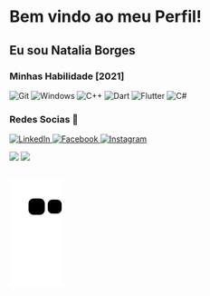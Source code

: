 <h1>Bem vindo ao meu Perfil!</h1>
<h2>Eu sou Natalia Borges </h2>

<h3>Minhas Habilidade [2021]</h3>
<p>
	<img alt="Git" src="https://img.shields.io/badge/-Git-F05032?style=for-the-badge&logo=git&logoColor=white" />
	<img alt="Windows" src="https://img.shields.io/badge/Windows-0078D6?style=for-the-badge&logo=windows&logoColor=white" /> 
	<img alt="C++" src="https://img.shields.io/badge/c++%20-%2300599C.svg?&style=for-the-badge&logo=c%2B%2B&ogoColor=white"/>
	<img alt="Dart" src="https://img.shields.io/badge/dart-%230175C2.svg?&style=for-the-badge&logo=dart&logoColor=white"/>
	<img alt="Flutter" src="https://img.shields.io/badge/Flutter%20-%2302569B.svg?&style=for-the-badge&logo=Flutter&logoColor=white" />
	<img alt="C#" src="https://img.shields.io/badge/c%23-%23239120.svg?style=for-the-badge&logo=c-sharp&logoColor=white" />
</p>
<div>
<h3>Redes Socias 🤳</h3>
<p>
	<a href="https://www.linkedin.com/in/nat%C3%A1lia-borges-a47a47181/" target="_blank">
	<img alt="LinkedIn" src="https://img.shields.io/badge/linkedin-%230077B5.svg?&style=for-the-badge&logo=linkedin&logoColor=white" />
	</a>
	<a href="https://www.facebook.com/natalia.borges.9693001/" target="_blank">
	<img alt="Facebook" src="https://img.shields.io/badge/Facebook-1877F2?style=for-the-badge&logo=facebook&logoColor=white" />
	 </a>
	 <a href="https://www.instagram.com/lia.b33/" target="_blank">
	 <img alt="Instagram" src="https://img.shields.io/badge/Instagram-E4405F?style=for-the-badge&logo=instagram&logoColor=white" />
	 </a>
<div>
	<p>
	<img height="170em" src="https://github-readme-stats.vercel.app/api/top-langs/?username=NataliaBorges&layout=compact&langs_count=7&"/>
	<img height="170em" src="https://github-readme-stats.vercel.app/api?username=NataliaBorges&show_icons=true&theme=light&include_all_commits=true&count_private=true"/>
	</p>
</p>
</div>
  
 ##
  
  ![Snake animation](https://github.com/rafaballerini/rafaballerini/blob/output/github-contribution-grid-snake.svg)
 
</div>

